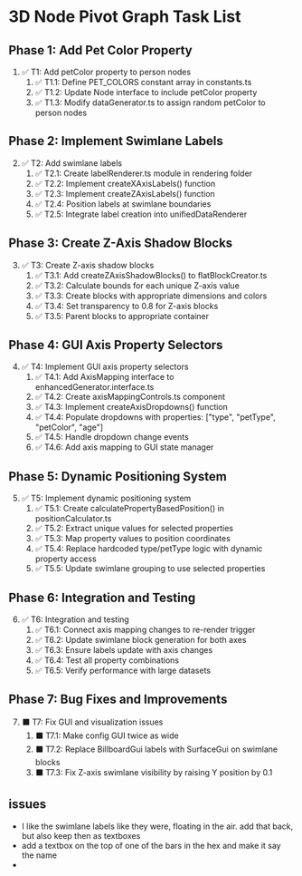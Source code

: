 # 3D Node Pivot Graph Task List

## Phase 1: Add Pet Color Property

1. ✅ T1: Add petColor property to person nodes
   1. ✅ T1.1: Define PET_COLORS constant array in constants.ts
   2. ✅ T1.2: Update Node interface to include petColor property
   3. ✅ T1.3: Modify dataGenerator.ts to assign random petColor to person nodes

## Phase 2: Implement Swimlane Labels

2. ✅ T2: Add swimlane labels
   1. ✅ T2.1: Create labelRenderer.ts module in rendering folder
   2. ✅ T2.2: Implement createXAxisLabels() function
   3. ✅ T2.3: Implement createZAxisLabels() function
   4. ✅ T2.4: Position labels at swimlane boundaries
   5. ✅ T2.5: Integrate label creation into unifiedDataRenderer

## Phase 3: Create Z-Axis Shadow Blocks

3. ✅ T3: Create Z-axis shadow blocks
   1. ✅ T3.1: Add createZAxisShadowBlocks() to flatBlockCreator.ts
   2. ✅ T3.2: Calculate bounds for each unique Z-axis value
   3. ✅ T3.3: Create blocks with appropriate dimensions and colors
   4. ✅ T3.4: Set transparency to 0.8 for Z-axis blocks
   5. ✅ T3.5: Parent blocks to appropriate container

## Phase 4: GUI Axis Property Selectors

4. ✅ T4: Implement GUI axis property selectors
   1. ✅ T4.1: Add AxisMapping interface to enhancedGenerator.interface.ts
   2. ✅ T4.2: Create axisMappingControls.ts component
   3. ✅ T4.3: Implement createAxisDropdowns() function
   4. ✅ T4.4: Populate dropdowns with properties: ["type", "petType", "petColor", "age"]
   5. ✅ T4.5: Handle dropdown change events
   6. ✅ T4.6: Add axis mapping to GUI state manager

## Phase 5: Dynamic Positioning System

5. ✅ T5: Implement dynamic positioning system
   1. ✅ T5.1: Create calculatePropertyBasedPosition() in positionCalculator.ts
   2. ✅ T5.2: Extract unique values for selected properties
   3. ✅ T5.3: Map property values to position coordinates
   4. ✅ T5.4: Replace hardcoded type/petType logic with dynamic property access
   5. ✅ T5.5: Update swimlane grouping to use selected properties

## Phase 6: Integration and Testing

6. ✅ T6: Integration and testing
   1. ✅ T6.1: Connect axis mapping changes to re-render trigger
   2. ✅ T6.2: Update swimlane block generation for both axes
   3. ✅ T6.3: Ensure labels update with axis changes
   4. ✅ T6.4: Test all property combinations
   5. ✅ T6.5: Verify performance with large datasets



## Phase 7: Bug Fixes and Improvements

7. ⬛ T7: Fix GUI and visualization issues
   1. ⬛ T7.1: Make config GUI twice as wide
   2. ⬛ T7.2: Replace BillboardGui labels with SurfaceGui on swimlane blocks
   3. ⬛ T7.3: Fix Z-axis swimlane visibility by raising Y position by 0.1

## issues
- I like the swimlane labels like they were, floating in the air.  add that back, but also keep then as textboxes
- add a textbox on the top of one of the bars in the hex and make it say the name
- 